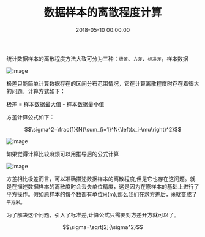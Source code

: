 ﻿---
layout: post
title: 数据样本的离散程度计算
date: 2018-05-10 00:00:00
categories: 大数据
---

统计数据样本的离散程度方法大致可分为三种：`极差`、`方差`、`标准差`，样本数据

![image](https://i.loli.net/2019/06/30/5d18476a37f6591708.jpg)


极差只能简单计算数据存在的区间分布范围情况，它在计算离散程度时存在着很大的问题。计算方式如下：

极差 = 样本数据最大值 - 样本数据最小值

方差计算公式如下：

$$\sigma^2=\frac{1}{N}\sum_{i=1}^N{\left(x_i-\mu\right)^2}$$

![image](https://i.loli.net/2019/06/30/5d18476da20a983623.jpg)

如果觉得计算比较麻烦可以用推导后的公式计算

![image](https://i.loli.net/2019/06/30/5d18476f3ad4132111.jpg)

方差相比极差而言，可以准确描述数据样本的离散程度,但是它也存在这问题。就是在描述数据样本的离散度时会丢失单位精度，这是因为在原样本的基础上进行了平方操作。假如原样本的每个数都有单位`米`(m),那么我们在求方差后，`米`就变成了`平方米`。

为了解决这个问题，引入了标准差,计算公式只需要对方差开方就可以了。

$$\sigma=\sqrt[2]{\sigma^2}$$